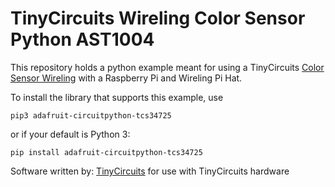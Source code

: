 # TinyCircuits Wireling Color Sensor Python AST1004

This repository holds a python example meant for using a TinyCircuits [Color Sensor Wireling](https://tinycircuits.com/collections/wireling-sensors/products/color-sensor-wireling) with a Raspberry Pi and Wireling Pi Hat.

To install the library that supports this example, use 

```
pip3 adafruit-circuitpython-tcs34725
```

or if your default is Python 3:

```
pip install adafruit-circuitpython-tcs34725
```

Software written by: [TinyCircuits](https://tinycircuits.com/) for use with TinyCircuits hardware 

